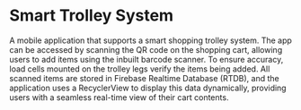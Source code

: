 # Smart Trolley System

 
A mobile application that supports a smart shopping trolley system. The app can be accessed by scanning the QR code on the shopping cart, allowing users to add items using the inbuilt barcode scanner. To ensure accuracy, load cells mounted on the trolley legs verify the items being added. All scanned items are stored in Firebase Realtime Database (RTDB), and the application uses a RecyclerView to display this data dynamically, providing users with a seamless real-time view of their cart contents.
